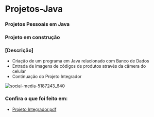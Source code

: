 # Projetos-Java

### Projetos Pessoais em Java


### Projeto em construção
### [Descrição]

* Criação de um programa em Java relacionado com Banco de Dados
* Entrada de imagens de códigos de produtos através da câmera do celular
* Continuação do Projeto Integrador

![social-media-5187243_640](https://github.com/Jullyene/Projetos-Java/assets/160196619/8a05f7e0-e83d-4d7f-b7f0-13c19c969a50)

 ### Confira o que foi feito em:
  * [Projeto Integrador.pdf](https://github.com/Jullyene/Projetos-Java/files/15419875/Projeto.Integrador.pdf)
